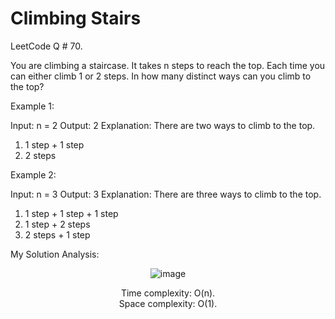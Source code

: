 # Climbing Stairs

LeetCode Q # 70.

You are climbing a staircase. It takes n steps to reach the top. Each time you can either climb 1 or 2 steps. In how many distinct ways can you climb to the top?

Example 1:

Input: n = 2
Output: 2
Explanation: There are two ways to climb to the top.
1. 1 step + 1 step
2. 2 steps
   
Example 2:

Input: n = 3
Output: 3
Explanation: There are three ways to climb to the top.
1. 1 step + 1 step + 1 step
2. 1 step + 2 steps
3. 2 steps + 1 step

My Solution Analysis:

<div align = "center">

  ![image](https://github.com/xo-azeem/Climbing-Stairs-LeetCode/assets/171427226/30950698-64ad-4ca4-8bfc-7461b4cc99a2)

  Time complexity: O(n).</br>Space complexity: O(1).
</div>
